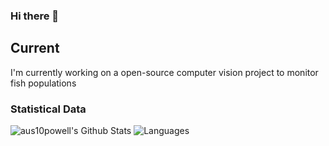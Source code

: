 ### Hi there 👋

## Current 
I'm currently working on a open-source computer vision project to monitor fish populations 

### Statistical Data
![aus10powell's Github Stats](https://github-readme-stats.vercel.app/api?username=aus10powell&theme=cobalt&hide_title=true&show_icons=true&include_all_commits=true&count_private=true)
![Languages](https://github-readme-stats.vercel.app/api/top-langs/?username=aus10powell&theme=cobalt&hide_title=true&layout=compact&langs_count=10&hide=html,javascript,css)


<!--
**aus10powell/aus10powell** is a ✨ _special_ ✨ repository because its `README.md` (this file) appears on your GitHub profile.

Here are some ideas to get you started:

- 🔭 I’m currently working on ...
- 🌱 I’m currently learning ...
- 👯 I’m looking to collaborate on ...
- 🤔 I’m looking for help with ...
- 💬 Ask me about ...
- 📫 How to reach me: ...
- 😄 Pronouns: ...
- ⚡ Fun fact: ...
-->
